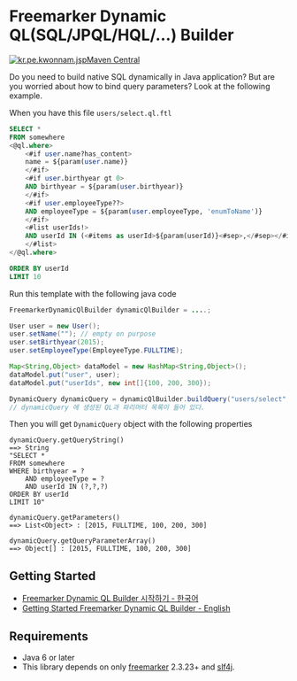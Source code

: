 # Freemarker Dynamic QL(SQL/JPQL/HQL/...) Builder
[![kr.pe.kwonnam.jspMaven Central](https://maven-badges.herokuapp.com/maven-central/kr.pe.kwonnam.freemarkerdynamicqlbuilder/freemarker-dynamic-ql-builder/badge.svg)](https://maven-badges.herokuapp.com/maven-central/kr.pe.kwonnam.freemarkerdynamicqlbuilder/freemarker-dynamic-ql-builder)

Do you need to build native SQL dynamically in Java application? But are you worried about how to bind query parameters? Look at the following example.

When you have this file `users/select.ql.ftl`

```sql
SELECT *
FROM somewhere
<@ql.where>
    <#if user.name?has_content>
    name = ${param(user.name)}
    </#if>
    <#if user.birthyear gt 0>
    AND birthyear = ${param(user.birthyear)}
    </#if>
    <#if user.employeeType??>
    AND employeeType = ${param(user.employeeType, 'enumToName')}
    </#if>
    <#list userIds!>
    AND userId IN (<#items as userId>${param(userId)}<#sep>,</#sep></#items>)
    </#list>
</@ql.where>

ORDER BY userId
LIMIT 10
```

Run this template with the following java code

```java
FreemarkerDynamicQlBuilder dynamicQlBuilder = ....;

User user = new User();
user.setName(""); // empty on purpose
user.setBirthyear(2015);
user.setEmployeeType(EmployeeType.FULLTIME);

Map<String,Object> dataModel = new HashMap<String,Object>();
dataModel.put("user", user);
dataModel.put("userIds", new int[]{100, 200, 300});

DynamicQuery dynamicQuery = dynamicQlBuilder.buildQuery("users/select", dataModel);
// dynamicQuery 에 생성된 QL과 파리머터 목록이 들어 있다.
```

Then you will get `DynamicQuery` object with the following properties
```
dynamicQuery.getQueryString() 
==> String
"SELECT *
FROM somewhere
WHERE birthyear = ?
    AND employeeType = ?
    AND userId IN (?,?,?)
ORDER BY userId
LIMIT 10"

dynamicQuery.getParameters()
==> List<Object> : [2015, FULLTIME, 100, 200, 300] 

dynamicQuery.getQueryParameterArray()
==> Object[] : [2015, FULLTIME, 100, 200, 300] 
```
## Getting Started

* [Freemarker Dynamic QL Builder 시작하기 - 한국어](https://github.com/kwon37xi/freemarker-dynamic-ql-builder/wiki/GettingStarted_KO)
* [Getting Started Freemarker Dynamic QL Builder - English](https://github.com/kwon37xi/freemarker-dynamic-ql-builder/wiki/GettingStarted_EN)

## Requirements
  * Java 6 or later
  * This library depends on only [freemarker](http://freemarker.org) 2.3.23+ and [slf4j](http://www.slf4j.org/).